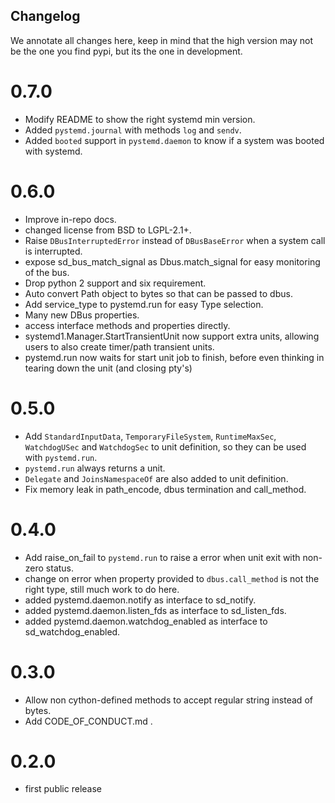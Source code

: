 Changelog
---------

We annotate all changes here, keep in mind that the high version may not be
the one you find pypi, but its the one in development.

0.7.0
=====
* Modify README to show the right systemd min version.
* Added `pystemd.journal` with methods `log` and `sendv`.
* Added `booted` support in `pystemd.daemon` to know if a system was booted with
  systemd.

0.6.0
=====
* Improve in-repo docs.
* changed license from BSD to LGPL-2.1+.
* Raise `DBusInterruptedError` instead of `DBusBaseError` when a system call is
  interrupted.
* expose sd_bus_match_signal as Dbus.match_signal for easy monitoring of the bus.
* Drop python 2 support and six requirement.
* Auto convert Path object to bytes so that can be passed to dbus.
* Add service_type to pystemd.run for easy Type selection.
* Many new DBus properties.
* access interface methods and properties directly.
* systemd1.Manager.StartTransientUnit now support extra units, allowing users
  to also create timer/path transient units.
* pystemd.run now waits for start unit job to finish, before even thinking in
  tearing down the unit (and closing pty's)

0.5.0
=====
* Add `StandardInputData`, `TemporaryFileSystem`, `RuntimeMaxSec`,
   `WatchdogUSec` and `WatchdogSec` to unit definition, so they can be used
   with `pystemd.run`.
* `pystemd.run` always returns a unit.
* `Delegate` and `JoinsNamespaceOf` are also added to unit definition.
* Fix memory leak in path_encode, dbus termination and call_method.

0.4.0
=====
* Add raise_on_fail to `pystemd.run` to raise a error when unit exit with
  non-zero status.
* change on error when property provided to `dbus.call_method` is not the right
  type, still much work to do here.
* added pystemd.daemon.notify as interface to sd_notify.
* added pystemd.daemon.listen_fds as interface to sd_listen_fds.
* added pystemd.daemon.watchdog_enabled as interface to sd_watchdog_enabled.

0.3.0
=====
* Allow non cython-defined methods to accept regular string instead of bytes.
* Add CODE_OF_CONDUCT.md .

0.2.0
=====
* first public release
